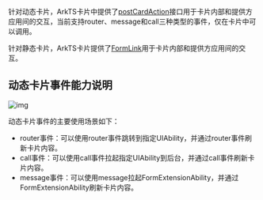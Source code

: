 针对动态卡片，ArkTS卡片中提供了[postCardAction](https://developer.huawei.com/consumer/cn/doc/harmonyos-references-V5/js-apis-postcardaction-V5#postcardaction)接口用于卡片内部和提供方应用间的交互，当前支持router、message和call三种类型的事件，仅在卡片中可以调用。

针对静态卡片，ArkTS卡片提供了[FormLink](https://developer.huawei.com/consumer/cn/doc/harmonyos-references-V5/ts-container-formlink-V5)用于卡片内部和提供方应用间的交互。

## 动态卡片事件能力说明

![img](https://luckly007.oss-cn-beijing.aliyuncs.com/uPic/0000000000011111111.20241101135016.30431998536291525560062168693915:50001231000000:2800:C2C37DC9F5B7E91F9F7C0DDE39709EA5E478363FD6996F7B05CE866DDBA73AC6.png)

动态卡片事件的主要使用场景如下：

- router事件：可以使用router事件跳转到指定UIAbility，并通过router事件刷新卡片内容。
- call事件：可以使用call事件拉起指定UIAbility到后台，并通过call事件刷新卡片内容。
- message事件：可以使用message拉起FormExtensionAbility，并通过FormExtensionAbility刷新卡片内容。